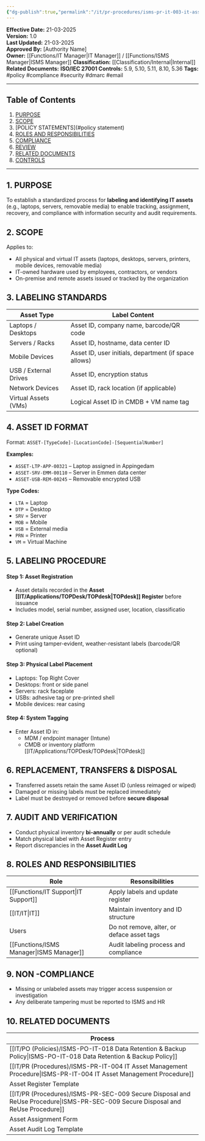 ```yaml
---
{"dg-publish":true,"permalink":"/it/pr-procedures/isms-pr-it-003-it-asset-labeling-procedure/"}
---
```


 
**Effective Date:** 21-03-2025  
**Version:** 1.0  
**Last Updated:** 21-03-2025  
**Approved By:** [Authority Name]  
**Owner:** [[Functions/IT Manager\|IT Manager]] / [[Functions/ISMS Manager\|ISMS Manager]]
**Classification:** [[Classification/Internal\|Internal]]
**Related Documents:**
**ISO/IEC 27001 Controls:** 5.9, 5.10, 5.11, 8.10, 5.36
**Tags:** #policy #compliance  #security #dmarc #email

---
## **Table of Contents**  
1. [PURPOSE](#purpose)  
2. [SCOPE](#scope)  
3. [POLICY STATEMENTS](#policy statement)  
4. [ROLES AND RESPONSIBILITIES](#roles-and-responsibilities)  
5. [COMPLIANCE](#dmarc)  
6. [REVIEW](#responsibilities)  
7. [RELATED DOCUMENTS](#compliance)  
8. [CONTROLS](#registrations)  

---
## **1. PURPOSE**  
To establish a standardized process for **labeling and identifying IT assets** (e.g., laptops, servers, removable media) to enable tracking, assignment, recovery, and compliance with information security and audit requirements.
## **2. SCOPE**
Applies to:
- All physical and virtual IT assets (laptops, desktops, servers, printers, mobile devices, removable media)
- IT-owned hardware used by employees, contractors, or vendors
- On-premise and remote assets issued or tracked by the organization
## **3. LABELING STANDARDS** 

| Asset Type            | Label Content                                         |
| --------------------- | ----------------------------------------------------- |
| Laptops / Desktops    | Asset ID, company name, barcode/QR code               |
| Servers / Racks       | Asset ID, hostname, data center ID                    |
| Mobile Devices        | Asset ID, user initials, department (if space allows) |
| USB / External Drives | Asset ID, encryption status                           |
| Network Devices       | Asset ID, rack location (if applicable)               |
| Virtual Assets (VMs)  | Logical Asset ID in CMDB + VM name tag                |
## **4. ASSET ID FORMAT**

Format: `ASSET-[TypeCode]-[LocationCode]-[SequentialNumber]`

**Examples:**
- `ASSET-LTP-APP-00321` – Laptop assigned in Appingedam
- `ASSET-SRV-EMM-00110` – Server in Emmen data center
- `ASSET-USB-REM-00245` – Removable encrypted USB

**Type Codes:**
- `LTA` = Laptop
- `DTP` = Desktop
- `SRV` = Server
- `MOB` = Mobile
- `USB` = External media
- `PRN` = Printer
- `VM` = Virtual Machine
## **5. LABELING PROCEDURE**  

#### Step 1: **Asset Registration**
- Asset details recorded in the **Asset [[IT/Applications/TOPDesk/TOPdesk\|TOPdesk]] Register** before issuance
- Includes model, serial number, assigned user, location, classificatio

#### Step 2: **Label Creation**
- Generate unique Asset ID
- Print using tamper-evident, weather-resistant labels (barcode/QR optional)
#### Step 3: **Physical Label Placement**
- Laptops: Top Right Cover
- Desktops: front or side panel
- Servers: rack faceplate
- USBs: adhesive tag or pre-printed shell
- Mobile devices: rear casing
#### Step 4: **System Tagging**
- Enter Asset ID in:
    - MDM / endpoint manager (Intune)
    - CMDB or inventory platform [[IT/Applications/TOPDesk/TOPdesk\|TOPdesk]]
## **6. REPLACEMENT, TRANSFERS & DISPOSAL**
- Transferred assets retain the same Asset ID (unless reimaged or wiped)
- Damaged or missing labels must be replaced immediately
- Label must be destroyed or removed before **secure disposal**
## **7. AUDIT AND VERIFICATION**  
- Conduct physical inventory **bi-annually** or per audit schedule
- Match physical label with Asset Register entry
- Report discrepancies in the **Asset Audit Log**
## **8. ROLES AND RESPONSIBILITIES**

| Role             | Resonsibilities                            |
| ---------------- | ------------------------------------------ |
| [[Functions/IT Support\|IT Support]]   | Apply labels and update register           |
| [[IT/IT\|IT]]           | Maintain inventory and ID structure        |
| Users            | Do not remove, alter, or deface asset tags |
| [[Functions/ISMS Manager\|ISMS Manager]] | Audit labeling process and compliance      |
## **9. NON -COMPLIANCE**
- Missing or unlabeled assets may trigger access suspension or investigation
- Any deliberate tampering must be reported to ISMS and HR
## **10. RELATED DOCUMENTS**

| Process                                                 |
| ------------------------------------------------------- |
| [[IT/PO (Policies)/ISMS-PO-IT-018 Data Retention & Backup Policy\|ISMS-PO-IT-018 Data Retention & Backup Policy]]       |
| [[IT/PR (Procedures)/ISMS-PR-IT-004 IT Asset Management Procedure\|ISMS-PR-IT-004 IT Asset Management Procedure]]        |
| Asset Register Template                                 |
| [[IT/PR (Procedures)/ISMS-PR-SEC-009 Secure Disposal and ReUse Procedure\|ISMS-PR-SEC-009 Secure Disposal and ReUse Procedure]] |
| Asset Assignment Form                                   |
| Asset Audit Log Template                                |








